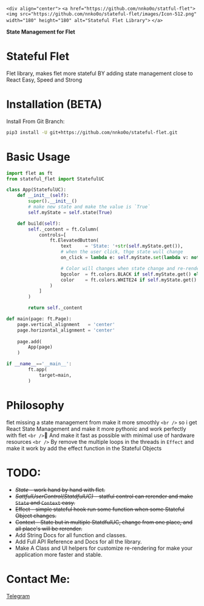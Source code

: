  `<div align="center">`
   `<a href="https://github.com/nnko0o/statful-flet">`
   `<img src="https://github.com/nnko0o/stateful-flet/images/Icon-512.png" width="180" height="180" alt="Stateful Flet Library">`
  `</a>`

**State Management for Flet**

</div>

# Stateful Flet

Flet library, makes flet more stateful BY adding state management close to React
Easy, Speed and Strong

# Installation (BETA)

Install From Git Branch:

```bash
pip3 install -U git+https://github.com/nnko0o/stateful-flet.git
```

# Basic Usage

```python
import flet as ft
from stateful_flet import StatefulUC

class App(StatefulUC):
    def __init__(self):
        super().__init__()
        # make new state and make the value is `True`
        self.myState = self.state(True)

    def build(self):
        self._content = ft.Column(
            controls=[
                ft.ElevatedButton(
                    text     = 'State: '+str(self.myState.get()),
                    # when the user click, thge state wull change
                    on_click = lambda e: self.myState.set(lambda v: not v),

                    # Color will changes when state change and re-render the page
                    bgcolor  = ft.colors.BLACK if self.myState.get() else ft.colors.BLUE_GREY_800 ,
                    color    = ft.colors.WHITE24 if self.myState.get() else ft.colors.BLUE_GREY_50
                )
            ]
        )

        return self._content

def main(page: ft.Page):
    page.vertical_alignment   = 'center'
    page.horizontal_alignment = 'center'
  
    page.add(
        App(page)
    )

if __name__=='__main__':
        ft.app(
            target=main,
        )
```

# Philosophy

flet missing a state management from make it more smoothly `<br />`
so i get React State Management and make it more pythonic and work perfectly with flet `<br />`
ِAnd make it fast as possible with minimal use of hardware resources `<br />`
By remove the multiple loops in the threads in `Effect` and make it work by add the effect function in the Stateful Objects

# TODO:

- ~~_State_ - work hand by hand with flet.~~
- ~~_SattfulUserControl(StatdfulUC)_  - statful control can rerender and make `State` and `Context` easy.~~
- ~~Effect - simple stateful hook run some function when some Stateful Object changes.~~
- ~~Context - State but in multiple StatdfulUC, change from one place, and all place's will be rerender.~~
- Add String Docs for all function and classes.
- Add Full API Reference and Docs for all the library.
- Make A Class and UI helpers for customize re-rendering for make your application more faster and stable.

# Contact Me:

[Telegram](https://t.me/nnk0o)
